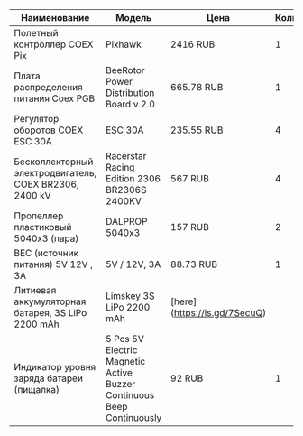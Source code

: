 Наименование  | Модель | Цена | Количество | Сумма |Ссылка
------------- | ------------- |------------- | ------------- | ------------- | -------------|
Полетный контроллер COEX Pix  | Pixhawk | 2416 RUB | 1 | 2416 RUB | [here](https://is.gd/Yk5QVb)
Плата распределения питания Coex PGB  | BeeRotor Power Distribution Board v.2.0 | 665.78 RUB | 1 | 665.78 RUB | [here] (https://is.gd/XLIEAF)
Регулятор оборотов COEX ESC 30А | ESC 30A | 235.55 RUB | 4 | 931,96 RUB | [here] (https://is.gd/J5GRuB)
Бесколлекторный электродвигатель, COEX BR2306, 2400 kV | Racerstar Racing Edition 2306 BR2306S 2400KV | 567 RUB | 4 | 2.266 RUB | [here] (https://is.gd/pICUmA)
Пропеллер пластиковый 5040x3 (пара) | DALPROP 5040x3 | 157 RUB | 2 | 314 RUB | [here] (https://is.gd/HEvnkv)
BEC (источник питания) 5V 12V , 3A | 5V / 12V, 3A | 88.73 RUB | 1 | 88.73 RUB | [here] (https://is.gd/nCfAF7)
Литиевая аккумуляторная батарея, 3S LiPo 2200 mAh | Limskey 3S LiPo 2200 mAh | [here] (https://is.gd/7SecuQ)
Индикатор уровня заряда батареи (пищалка) | 5 Pcs 5V Electric Magnetic Active Buzzer Continuous Beep Continuously | 92 RUB | 1 | 92 RUB | [here] (https://is.gd/QjveS1)
